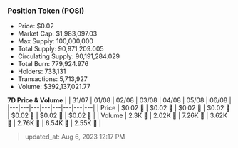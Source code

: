 
  ### Position Token (POSI)
  - Price: $0.02
  - Market Cap: $1,983,097.03
  - Max Supply: 100,000,000
  - Total Supply: 90,971,209.005
  - Circulating Supply: 90,191,284.029
  - Total Burn: 779,924.976
  - Holders: 733,131
  - Transactions: 5,713,927
  - Volume: $392,137,021.77

  **7D Price & Volume**
  | | 31&#x2F;07 | 01&#x2F;08 | 02&#x2F;08 | 03&#x2F;08 | 04&#x2F;08 | 05&#x2F;08 | 06&#x2F;08 |
  |---|---|---|---|---|---|---|---|
  | Price | $0.02 🔻 | $0.02 🔻 | $0.02 🚀 | $0.02 🔻 | $0.02 🔻 | $0.02 🔻 | $0.02 🚀 |
  | Volume | 2.3K 🔻 | 2.02K 🔻 | 7.26K 🚀 | 3.62K 🔻 | 2.76K 🔻 | 6.54K 🚀 | 2.55K 🔻 |

  > updated_at: Aug 6, 2023 12:17 PM

